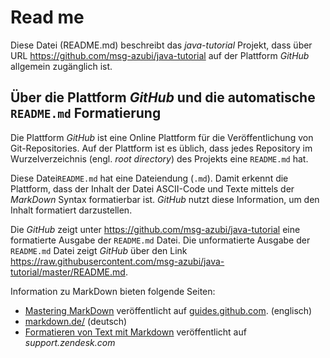 # Read me

Diese Datei (README.md) beschreibt das  _java-tutorial_ Projekt, dass über URL
https://github.com/msg-azubi/java-tutorial auf der Plattform _GitHub_ allgemein zugänglich ist.

## Über die Plattform _GitHub_ und die automatische `README.md` Formatierung

Die Plattform _GitHub_ ist eine Online Plattform für die Veröffentlichung von Git-Repositories.
Auf der Plattform ist es üblich, dass jedes Repository im Wurzelverzeichnis (engl. _root directory_)
des Projekts eine `README.md` hat.

Diese Datei`README.md` hat eine Dateiendung (`.md`). Damit erkennt die Plattform, dass der Inhalt
der Datei ASCII-Code und Texte mittels der _MarkDown_ Syntax formatierbar ist. 
_GitHub_ nutzt diese Information, um den Inhalt formatiert darzustellen.

Die _GitHub_
zeigt unter https://github.com/msg-azubi/java-tutorial eine formatierte Ausgabe  der `README.md` Datei.
Die unformatierte Ausgabe der `README.md` Datei zeigt _GitHub_ über den Link 
https://raw.githubusercontent.com/msg-azubi/java-tutorial/master/README.md.

Information zu MarkDown bieten folgende Seiten:
-  [Mastering MarkDown](https://guides.github.com/features/mastering-markdown/) veröffentlicht auf
   [guides.github.com](https://guides.github.com). (englisch)
-  [markdown.de/](https://markdown.de/) (deutsch)
-  [Formatieren von Text mit Markdown](https://support.zendesk.com/hc/de/articles/203691016-Formatieren-von-Text-mit-Markdown)
   veröffentlicht auf _support.zendesk.com_
   
  
   









